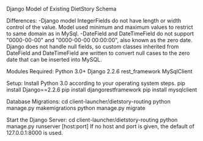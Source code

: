 Django Model of Existing DietStory Schema

Differences:
-Django model IntegerFields do not have length or width control of the value. Model used minimum and maximum values to restrict to same domain as in MySql.
-DateField and DateTimeField do not support "0000-00-00" and "0000-00-00 00:00:00", also known as the zero date. Django does not handle null fields, so custom classes inherited from DateField and DateTimeField are written to convert null cases to the zero date that can be inserted into MySQL.


Modules Required:
Python 3.0+
Django 2.2.6
rest_framework
MySqlClient

Setup:
Install Python 3.0 according to your operating system steps.
pip install Django==2.2.6
pip install djangorestframework
pip install mysqlclient

Database Migrations:
cd client-launcher/dietstory-routing
python manage.py makemigrations
python manage.py migrate

Start the Django Server:
cd client-launcher/dietstory-routing
python manage.py runserver [host:port]
If no host and port is given, the default of 127.0.0.1:8000 is used.



